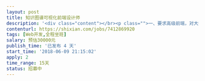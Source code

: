 ```yaml
---                
layout: post       
title: 知识图谱可视化前端设计师           
description: '<div class="content"></br><p class="">一、要求高级前端，对大数据可视化有项目经验，工作经验3年以上，踏实肯干</br><br/>二、高级Ui设计师 </br><br/>三、驻场开发，接受加班</br><br/>四、只要技术过硬，价格可谈</br><br/>五、项目 着急，需尽快上岗</br><br/>六、时间周期半个月左右</br><br/>七、驻场地址：石景山石景山路20号</p></br></div>'     
contenturl: https://shixian.com/jobs/7412869920      
tags: [Web开发,全程坐班]            
salary: 预估30000元          
publish_time: '已发布 4 天'         
start_time: '2018-06-09 21:15:02'           
apply: 2                   
time_range: 15天              
status: 招募中                  
---                 
```

